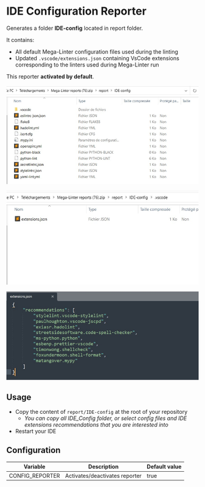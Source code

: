 # IDE Configuration Reporter

Generates a folder **IDE-config** located in report folder.

It contains:

- All default Mega-Linter configuration files used during the linting
- Updated `.vscode/extensions.json` containing VsCode extensions corresponding to the linters used during Mega-Linter run

This reporter **activated by default**.

![Screenshot](../assets/images/ConfigReporter_1.jpg)

![Screenshot](../assets/images/ConfigReporter_2.jpg)

![Screenshot](../assets/images/ConfigReporter_3.jpg)

## Usage

- Copy the content of `report/IDE-config` at the root of your repository
  - _You can copy all IDE_Config folder, or select config files and IDE extensions recommendations that you are interested into_ 
- Restart your IDE



## Configuration

| Variable                    | Description                           | Default value           |
|-----------------------------|---------------------------------------|-------------------------|
| CONFIG_REPORTER               | Activates/deactivates reporter        | true                    |

